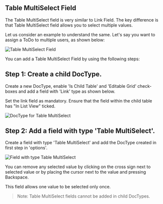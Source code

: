 ## Table MultiSelect Field

The Table MultiSelect field is very similar to Link Field. The key difference is that Table MultiSelect field allows you to select multiple values.

Let us consider an example to understand the same. Let's say you want to assign a ToDo to multiple users, as shown below:

![Table MultiSelect Field](https://docs.erpnext.com/files/table-multiselect-field.png)

You can add a Table MultiSelect Field by using the following steps:

## Step 1: Create a child DocType.

Create a new DocType, enable 'Is Child Table' and 'Editable Grid' check-boxes and add a field with 'Link' type as shown below.

Set the link field as mandatory. Ensure that the field within the child table has "In List View" ticked.

![DocType for Table MultiSelect](https://docs.erpnext.com/files/doctype-for-table-multi-select.png)

## Step 2: Add a field with type 'Table MultiSelect'.

Create a field with type 'Table MultiSelect' and add the DocType created in first step in 'options'.

![Field with type Table MultiSelect](https://docs.erpnext.com/files/multi-select-field.png)

You can remove any selected value by clicking on the cross sign next to selected value or by placing the cursor next to the value and pressing Backspace.

This field allows one value to be selected only once.

> Note: Table MultiSelect fields cannot be added in child DocTypes.
